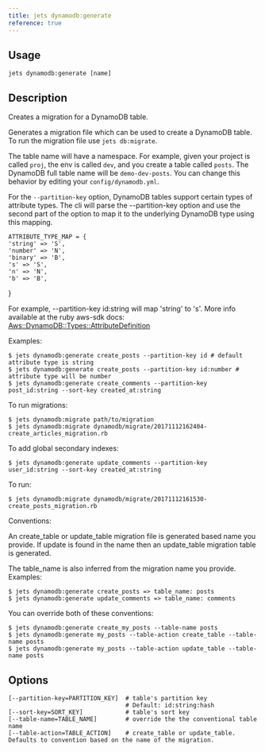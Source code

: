 ```yaml
---
title: jets dynamodb:generate
reference: true
---
```


## Usage

    jets dynamodb:generate [name]

## Description

Creates a migration for a DynamoDB table.

Generates a migration file which can be used to create a DynamoDB table.  To run the migration file use `jets db:migrate`.

The table name will have a namespace. For example, given your project is called `proj`, the env is called `dev`, and you create a table called `posts`.  The DynamoDB full table name will be `demo-dev-posts`.  You can change this behavior by editing your `config/dynamodb.yml`.

For the `--partition-key` option, DynamoDB tables support certain types of attribute types. The cli will parse the --partition-key option and use the second part of the option to map it to the underlying DynamoDB type using this mapping.

    ATTRIBUTE_TYPE_MAP = {
    'string' => 'S',
    'number' => 'N',
    'binary' => 'B',
    's' => 'S',
    'n' => 'N',
    'b' => 'B',
  }

For example, --partition-key id:string will map 'string' to 's'.  More info available at the ruby aws-sdk docs: [Aws::DynamoDB::Types::AttributeDefinition](https://docs.aws.amazon.com/sdk-for-ruby/v3/api/Aws/DynamoDB/Types/AttributeDefinition.html)

Examples:

    $ jets dynamodb:generate create_posts --partition-key id # default attribute type is string
    $ jets dynamodb:generate create_posts --partition-key id:number # attribute type will be number
    $ jets dynamodb:generate create_comments --partition-key post_id:string --sort-key created_at:string

To run migrations:

    $ jets dynamodb:migrate path/to/migration
    $ jets dynamodb:migrate dynamodb/migrate/20171112162404-create_articles_migration.rb

To add global secondary indexes:

    $ jets dynamodb:generate update_comments --partition-key user_id:string --sort-key created_at:string

To run:

    $ jets dynamodb:migrate dynamodb/migrate/20171112161530-create_posts_migration.rb

Conventions:

An create_table or update_table migration file is generated based name you provide.  If update is found in the name then an update_table migration table is generated.

The table_name is also inferred from the migration name you provide.  Examples:

    $ jets dynamodb:generate create_posts => table_name: posts
    $ jets dynamodb:generate update_comments => table_name: comments

You can override both of these conventions:

    $ jets dynamodb:generate create_my_posts --table-name posts
    $ jets dynamodb:generate my_posts --table-action create_table --table-name posts
    $ jets dynamodb:generate my_posts --table-action update_table --table-name posts

## Options

```
[--partition-key=PARTITION_KEY]  # table's partition key
                                 # Default: id:string:hash
[--sort-key=SORT_KEY]            # table's sort key
[--table-name=TABLE_NAME]        # override the the conventional table name
[--table-action=TABLE_ACTION]    # create_table or update_table. Defaults to convention based on the name of the migration.
```

